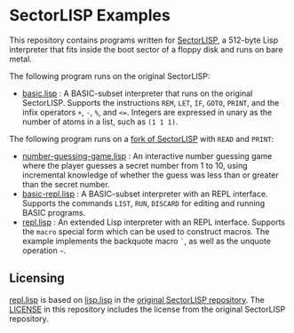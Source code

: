 # SectorLISP Examples
This repository contains programs written for [SectorLISP](https://github.com/jart/sectorlisp),
a 512-byte Lisp interpreter that fits inside the boot sector of a floppy disk and runs on bare metal.

The following program runs on the original SectorLISP:
- [basic.lisp](./lisp/basic.lisp) : A BASIC-subset interpreter that runs on the original SectorLISP.
  Supports the instructions `REM`, `LET`, `IF`, `GOTO`, `PRINT`, and the infix operators `+`, `-`, `%`, and `<=`.
  Integers are expressed in unary as the number of atoms in a list, such as `(1 1 1)`.

The following program runs on a [fork of SectorLISP](https://github.com/woodrush/sectorlisp/tree/io) with `READ` and `PRINT`:
- [number-guessing-game.lisp](./lisp/number-guessing-game.lisp) : An interactive number guessing game where the player guesses a
  secret number from 1 to 10, using incremental knowledge of whether the guess was less than or greater than the secret number.
- [basic-repl.lisp](./lisp/basic-repl.lisp) : A BASIC-subset interpreter with an REPL interface.
  Supports the commands `LIST`, `RUN`, `DISCARD` for editing and running BASIC programs.
- [repl.lisp](./lisp/repl.lisp) : An extended Lisp interpreter with an REPL interface.
  Supports the `macro` special form which can be used to construct macros.
  The example implements the backquote macro `` ` ``, as well as the unquote operation `~`.


## Licensing
[repl.lisp](./lisp/repl.lisp) is based on [lisp.lisp](https://github.com/jart/sectorlisp/blob/main/lisp.lisp) in the [original SectorLISP repository](https://github.com/jart/sectorlisp).
The [LICENSE](LICENSE) in this repository includes the license from the original SectorLISP repository.
